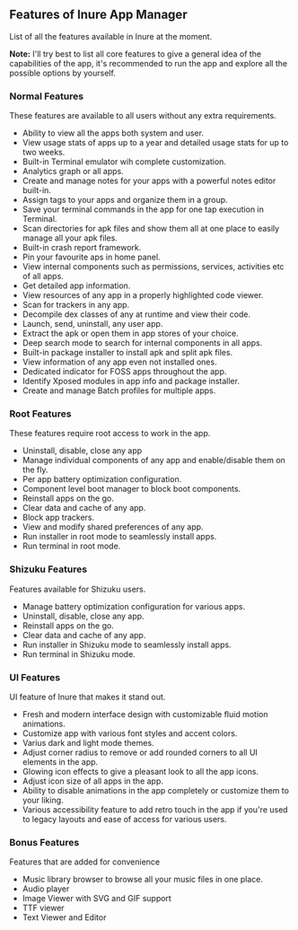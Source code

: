 ## Features of Inure App Manager
List of all the features available in Inure at the moment.

**Note:** I'll try best to list all core features to give a general idea of the capabilities
of the app, it's recommended to run the app and explore all the possible options by yourself.

### Normal Features
These features are available to all users without any extra requirements.

- Ability to view all the apps both system and user.
- View usage stats of apps up to a year and detailed usage stats for up to two weeks.
- Built-in Terminal emulator wih complete customization.
- Analytics graph or all apps.
- Create and manage notes for your apps with a powerful notes editor built-in.
- Assign tags to your apps and organize them in a group.
- Save your terminal commands in the app for one tap execution in Terminal.
- Scan directories for apk files and show them all at one place to easily manage all your apk files.
- Built-in crash report framework.
- Pin your favourite aps in home panel.
- View internal components such as permissions, services, activities etc of all apps.
- Get detailed app information.
- View resources of any app in a properly highlighted code viewer.
- Scan for trackers in any app.
- Decompile dex classes of any at runtime and view their code.
- Launch, send, uninstall, any user app.
- Extract the apk or open them in app stores of your choice.
- Deep search mode to search for internal components in all apps.
- Built-in package installer to install apk and split apk files.
- View information of any app even not installed ones.
- Dedicated indicator for FOSS apps throughout the app.
- Identify Xposed modules in app info and package installer.
- Create and manage Batch profiles for multiple apps.

### Root Features
These features require root access to work in the app.

- Uninstall, disable, close any app
- Manage individual components of any app and enable/disable them on the fly.
- Per app battery optimization configuration.
- Component level boot manager to block boot components.
- Reinstall apps on the go.
- Clear data and cache of any app.
- Block app trackers.
- View and modify shared preferences of any app.
- Run installer in root mode to seamlessly install apps.
- Run terminal in root mode.

### Shizuku Features

Features available for Shizuku users.

- Manage battery optimization configuration for various apps.
- Uninstall, disable, close any app.
- Reinstall apps on the go.
- Clear data and cache of any app.
- Run installer in Shizuku mode to seamlessly install apps.
- Run terminal in Shizuku mode.

### UI Features

UI feature of Inure that makes it stand out.

- Fresh and modern interface design with customizable fluid motion animations.
- Customize app with various font styles and accent colors.
- Varius dark and light mode themes.
- Adjust corner radius to remove or add rounded corners to all UI elements in the app.
- Glowing icon effects to give a pleasant look to all the app icons.
- Adjust icon size of all apps in the app.
- Ability to disable animations in the app completely or customize them to your liking.
- Various accessibility feature to add retro touch in the app if you're used to legacy layouts and
  ease of access for various users.

### Bonus Features

Features that are added for convenience

- Music library browser to browse all your music files in one place.
- Audio player
- Image Viewer with SVG and GIF support
- TTF viewer
- Text Viewer and Editor
